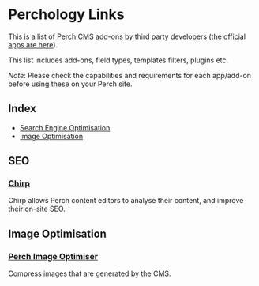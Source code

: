 # Perchology Links

This is a list of [Perch CMS](https://grabaperch) add-ons by third party developers (the [official apps are here](https://addons.perchcms.com)).

This list includes add-ons, field types, templates filters, plugins etc.

_Note_: Please check the capabilities and requirements for each app/add-on before using these on your Perch site.

## Index

- [Search Engine Optimisation](#seo)
- [Image Optimisation](#image-optimisation)

## SEO

### [Chirp](https://grabachirp.com) 
Chirp allows Perch content editors to analyse their content, and improve their on-site SEO.

## Image Optimisation

### [Perch Image Optimiser](https://github.com/RedFinch/Perch-Image-Optim)
Compress images that are generated by the CMS.
